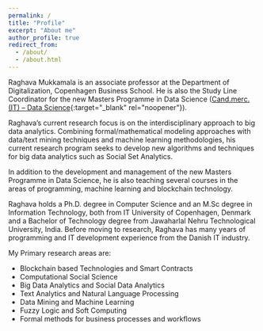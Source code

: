 ```yaml
---
permalink: /
title: "Profile"
excerpt: "About me"
author_profile: true
redirect_from: 
  - /about/
  - /about.html
---
```


Raghava Mukkamala is an associate professor at the Department of Digitalization, Copenhagen Business School. He is also the Study Line Coordinator for the new Masters  Programme in Data Science ([Cand.merc. (IT) – Data Science](https://www.cbs.dk/uddannelse/kandidat/msc-in-business-administration-and-information-systems/msc-in-business-administration-and-information-systems-data-science){:target="_blank" rel="noopener"}).


Raghava’s current research focus is on the interdisciplinary approach to big data analytics. Combining formal/mathematical modeling approaches with data/text mining techniques and machine learning methodologies, his current research program seeks to develop new algorithms and techniques for big data analytics such as Social Set Analytics.


In addition to the development and management of the new Masters  Programme in Data Science, he is also teaching several courses in the areas of programming, machine learning and blockchain technology.  


Raghava holds a Ph.D. degree in Computer Science and an M.Sc degree in Information Technology, both from IT University of Copenhagen, Denmark and a Bachelor of Technology degree from Jawaharlal Nehru Technological University, India. Before moving to research, Raghava has many years of programming and IT development experience from the Danish IT industry.

My Primary research areas are:

- Blockchain based Technologies and Smart Contracts
- Computational Social Science
- Big Data Analytics and Social Data Analytics
- Text Analytics and Natural Language Processing
- Data Mining and Machine Learning
- Fuzzy Logic and Soft Computing
- Formal methods for business processes and workflows



